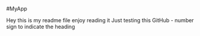 #MyApp

Hey this is my readme file enjoy reading it
Just testing this GitHub  - number sign to indicate the heading